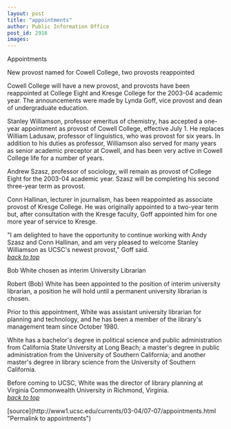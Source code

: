 ```yaml
---
layout: post
title: "appointments"
author: Public Information Office
post_id: 2916
images:
---
```


<p class="pagehead">
  Appointments
</p>
<p class="sectionhead">
  <a name="provost" id="provost"></a>New provost named for Cowell College, two provosts reappointed
</p>
<p>
  Cowell College will have a new provost, and provosts have been reappointed at College Eight and Kresge College for the 2003-04 academic year. The announcements were made by Lynda Goff, vice provost and dean of undergraduate education.<br>
</p>
<p>
  Stanley Williamson, professor emeritus of chemistry, has accepted a one-year appointment as provost of Cowell College, effective July 1. He replaces William Ladusaw, professor of linguistics, who was provost for six years. In addition to his duties as professor, Williamson also served for many years as senior academic preceptor at Cowell, and has been very active in Cowell College life for a number of years.<br>
</p>
<p>
  Andrew Szasz, professor of sociology, will remain as provost of College Eight for the 2003-04 academic year. Szasz will be completing his second three-year term as provost.<br>
</p>
<p>
  Conn Hallinan, lecturer in journalism, has been reappointed as associate provost of Kresge College. He was originally appointed to a two-year term but, after consultation with the Kresge faculty, Goff appointed him for one more year of service to Kresge.<br>
</p>
<p>
  "I am delighted to have the opportunity to continue working with Andy Szasz and Conn Hallinan, and am very pleased to welcome Stanley Williamson as UCSC's newest provost," Goff said.<br>
  <a href="#provost"><i>back to top</i></a>
</p>
<p class="sectionhead">
  <a name="librarian" id="librarian"></a>Bob White chosen as interim University Librarian
</p>
<p>
  Robert (Bob) White has been appointed to the position of interim university librarian, a position he will hold until a permanent university librarian is chosen.<br>
</p>
<p>
  Prior to this appointment, White was assistant university librarian for planning and technology, and he has been a member of the library's management team since October 1980.
</p>
<p>
  White has a bachelor's degree in political science and public administration from California State University at Long Beach; a master's degree in public administration from the University of Southern California; and another master's degree in library science from the University of Southern California.
</p>
<p>
  Before coming to UCSC, White was the director of library planning at Virginia Commonwealth University in Richmond, Virginia.<br>
  <a href="#provost"><i>back to top</i></a><br>
</p>
<p>

</p>
[source](http://www1.ucsc.edu/currents/03-04/07-07/appointments.html "Permalink to appointments")
